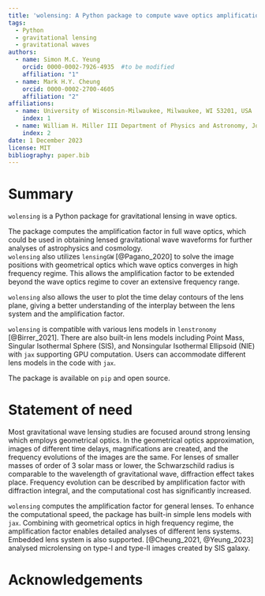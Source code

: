 ```yaml
---
title: 'wolensing: A Python package to compute wave optics amplification factor for gravitational wave'
tags:
  - Python
  - gravitational lensing
  - gravitational waves
authors:
  - name: Simon M.C. Yeung
    orcid: 0000-0002-7926-4935  #to be modified
    affiliation: "1"
  - name: Mark H.Y. Cheung
    orcid: 0000-0002-2700-4605
    affiliation: "2"
affiliations:
  - name: University of Wisconsin-Milwaukee, Milwaukee, WI 53201, USA
    index: 1
  - name: William H. Miller III Department of Physics and Astronomy, Johns Hopkins University, 3400 North Charles Street, Baltimore, Maryland, 21218, USA
    index: 2
date: 1 December 2023
license: MIT
bibliography: paper.bib
---
```


# Summary

`wolensing` is a Python package for gravitational lensing in wave optics. 

The package computes the amplification factor in full wave optics, which could be used in obtaining lensed gravitational wave waveforms for further analyses of astrophysics and cosmology.  
`wolensing`  also utilizes `lensingGW` [@Pagano_2020] to solve the image positions with geometrical optics which wave optics converges in high frequency regime. 
This allows the amplification factor to be extended beyond the wave optics regime to cover an extensive frequency range. 

`wolensing` also allows the user to plot the time delay contours of the lens plane, giving a better understanding of the interplay between the lens system and the amplification factor. 

`wolensing` is compatible with various lens models in `lenstronomy` [@Birrer_2021]. There are also built-in lens models including Point Mass, Singular Isothermal Sphere (SIS), and Nonsingular Isothermal Ellipsoid (NIE) with `jax` supporting GPU computation. 
Users can accommodate different lens models in the code with `jax`.

The package is available on `pip` and open source.  


# Statement of need

Most gravitational wave lensing studies are focused around strong lensing which employs geometrical optics. In the geometrical optics approximation, images of different time delays, magnifications are created, and the frequency evolutions of the images are the same. 
For lenses of smaller masses of order of 3 solar mass or lower, the Schwarzschild radius is comparable to the wavelength of gravitational wave, diffraction effect takes place. 
Frequency evolution can be described by amplification factor with diffraction integral, and the computational cost has significantly increased. 

`wolensing` computes the amplification factor for general lenses. 
To enhance the computational speed, the package has built-in simple lens models with `jax`. 
Combining with geometrical optics in high frequency regime, the amplification factor enables detailed analyses of different lens systems. Embedded lens system is also supported. 
[@Cheung_2021, @Yeung_2023] analysed microlensing on type-I and type-II images created by SIS galaxy.

# Acknowledgements

